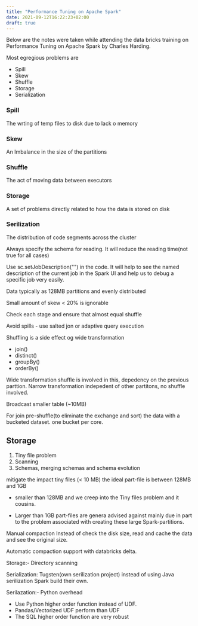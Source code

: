 ```yaml
---
title: "Performance Tuning on Apache Spark"
date: 2021-09-12T16:22:23+02:00
draft: true
---
```

Below are the notes were taken while attending the data bricks training on Performance Tuning on Apache Spark by Charles Harding.

Most egregious problems are
- Spill
- Skew
- Shuffle
- Storage
- Serialization

### Spill
The wrting of temp files to disk due to lack o memory 

### Skew
An Imbalance in the size of the partitions

### Shuffle
The act of moving data between executors

### Storage
A set of problems directly related to how the data is stored on disk

### Serilization
The distribution of code segments across the cluster

Always specify the schema for reading. It will reduce the reading time(not true for all cases)

Use sc.setJobDescription("") in the code. It will help to see the named description of the current job in the Spark UI and help us to debug a specific job very easily.

Data typically as 128MB partitions and evenly distributed

Small amount of skew < 20% is ignorable

Check each stage and ensure that almost equal shuffle

Avoid spills - use salted jon or adaptive query execution

Shuffling is a side effect og wide transformation
- join()
- distinct()
- groupBy()
- orderBy()

Wide transformation shuffle is involved in this, depedency on the previous parttion. Narrow transformation indepedent of other partitons, no shuffle involved. 

Broadcast smaller table (~10MB)

For join pre-shuffle(to eliminate the exchange and sort) the data with a bucketed dataset. one bucket per core.

## Storage
1. Tiny file problem
2. Scanning
3. Schemas, merging schemas and schema evolution

mitigate the impact tiny files (< 10 MB)
the ideal part-file is between 128MB and 1GB
- smaller than 128MB and we creep into the Tiny files problem and it cousins.

- Larger than 1GB part-files are genera advised against mainly due in part to the problem associated with creating these large Spark-partitions.

Manual compaction
Instead of check the disk size, read and cache the data and see the original size.

Automatic compaction support with databricks delta.

Storage:- Directory scanning

Serialization: Tugsten(own serilization project) instead of using Java serilization Spark build their own.

Serilazation:- Python overhead
- Use Python higher order function instead of UDF.
- Pandas/Vectorized UDF perform than UDF
- The SQL higher order function are very robust


 
